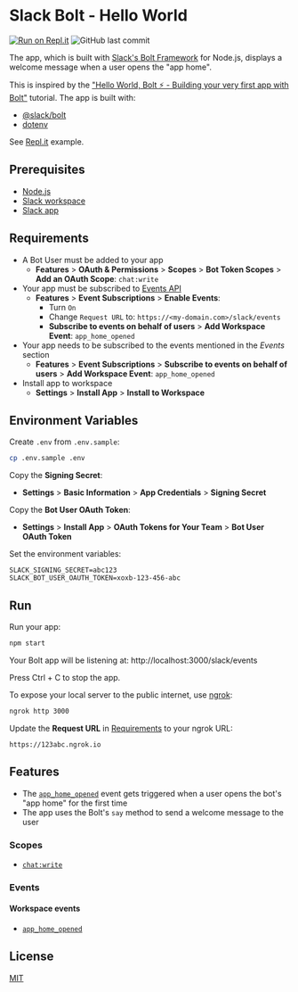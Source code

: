 # Slack Bolt - Hello World

[![Run on Repl.it](https://repl.it/badge/github/remarkablemark/slack-bolt-hello-world)](https://repl.it/github/remarkablemark/slack-bolt-hello-world)
![GitHub last commit](https://img.shields.io/github/last-commit/remarkablemark/slack-bolt-hello-world)

The app, which is built with [Slack's Bolt Framework](https://slack.dev/bolt/tutorial/getting-started) for Node.js, displays a welcome message when a user opens the "app home".

This is inspired by the ["Hello World, Bolt ⚡️ - Building your very first app with Bolt"](https://api.slack.com/tutorials/hello-world-bolt) tutorial. The app is built with:

- [@slack/bolt](https://www.npmjs.com/package/@slack/bolt)
- [dotenv](https://www.npmjs.com/package/dotenv)

See [Repl.it](https://repl.it/@remarkablemark/slack-bolt-hello-world) example.

## Prerequisites

- [Node.js](https://nodejs.org/)
- [Slack workspace](https://slack.com/help/articles/206845317-Create-a-Slack-workspace)
- [Slack app](https://api.slack.com/apps/new)

## Requirements

- A Bot User must be added to your app
  - **Features** > **OAuth & Permissions** > **Scopes** > **Bot Token Scopes** > **Add an OAuth Scope**: `chat:write`
- Your app must be subscribed to [Events API](https://api.slack.com/events-api)
  - **Features** > **Event Subscriptions** > **Enable Events**:
    - Turn `On`
    - Change `Request URL` to: `https://<my-domain.com>/slack/events`
    - **Subscribe to events on behalf of users** > **Add Workspace Event**: `app_home_opened`
- Your app needs to be subscribed to the events mentioned in the _Events_ section
  - **Features** > **Event Subscriptions** > **Subscribe to events on behalf of users** > **Add Workspace Event**: `app_home_opened`
- Install app to workspace
  - **Settings** > **Install App** > **Install to Workspace**

## Environment Variables

Create `.env` from `.env.sample`:

```sh
cp .env.sample .env
```

Copy the **Signing Secret**:

- **Settings** > **Basic Information** > **App Credentials** > **Signing Secret**

Copy the **Bot User OAuth Token**:

- **Settings** > **Install App** > **OAuth Tokens for Your Team** > **Bot User OAuth Token**

Set the environment variables:

```
SLACK_SIGNING_SECRET=abc123
SLACK_BOT_USER_OAUTH_TOKEN=xoxb-123-456-abc
```

## Run

Run your app:

```sh
npm start
```

Your Bolt app will be listening at: http://localhost:3000/slack/events

Press Ctrl + C to stop the app.

To expose your local server to the public internet, use [ngrok](https://ngrok.com/):

```sh
ngrok http 3000
```

Update the **Request URL** in [Requirements](#requirements) to your ngrok URL:

```
https://123abc.ngrok.io
```

## Features

- The [`app_home_opened`](https://api.slack.com/events/app_home_opened) event gets triggered when a user opens the bot's "app home" for the first time
- The app uses the Bolt's `say` method to send a welcome message to the user

### Scopes

- [`chat:write`](https://api.slack.com/scopes/chat:write)

### Events

#### Workspace events

- [`app_home_opened`](https://api.slack.com/events/app_home_opened)

## License

[MIT](LICENSE)
